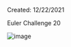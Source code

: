 Created: 12/22/2021

Euler Challenge 20
 
![image](https://user-images.githubusercontent.com/104415326/167486885-4ef74411-dfa6-400e-bdf6-40cd0a3e68c3.png)
